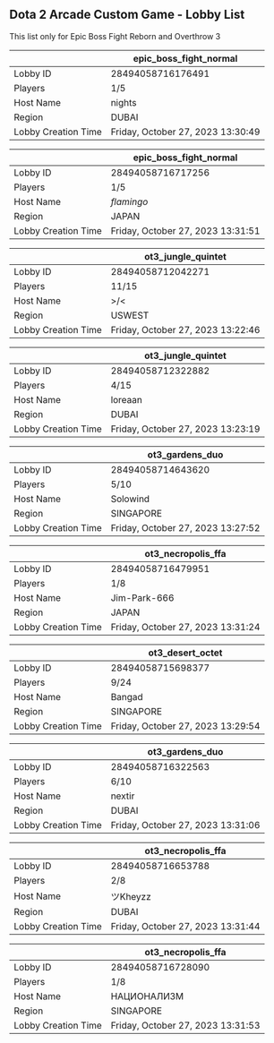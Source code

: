 ## Dota 2 Arcade Custom Game - Lobby List

This list only for Epic Boss Fight Reborn and Overthrow 3

|  | epic_boss_fight_normal |
| ------ | ------ |
| Lobby ID | 28494058716176491 |
| Players | 1/5 |
| Host Name | nights |
| Region | DUBAI |
| Lobby Creation Time | Friday, October 27, 2023 13:30:49 |


|  | epic_boss_fight_normal |
| ------ | ------ |
| Lobby ID | 28494058716717256 |
| Players | 1/5 |
| Host Name | _flamingo_ |
| Region | JAPAN |
| Lobby Creation Time | Friday, October 27, 2023 13:31:51 |


|  | ot3_jungle_quintet |
| ------ | ------ |
| Lobby ID | 28494058712042271 |
| Players | 11/15 |
| Host Name | >\/< |
| Region | USWEST |
| Lobby Creation Time | Friday, October 27, 2023 13:22:46 |


|  | ot3_jungle_quintet |
| ------ | ------ |
| Lobby ID | 28494058712322882 |
| Players | 4/15 |
| Host Name | loreaan |
| Region | DUBAI |
| Lobby Creation Time | Friday, October 27, 2023 13:23:19 |


|  | ot3_gardens_duo |
| ------ | ------ |
| Lobby ID | 28494058714643620 |
| Players | 5/10 |
| Host Name | Solowind |
| Region | SINGAPORE |
| Lobby Creation Time | Friday, October 27, 2023 13:27:52 |


|  | ot3_necropolis_ffa |
| ------ | ------ |
| Lobby ID | 28494058716479951 |
| Players | 1/8 |
| Host Name | Jim-Park-666 |
| Region | JAPAN |
| Lobby Creation Time | Friday, October 27, 2023 13:31:24 |


|  | ot3_desert_octet |
| ------ | ------ |
| Lobby ID | 28494058715698377 |
| Players | 9/24 |
| Host Name | Bangad |
| Region | SINGAPORE |
| Lobby Creation Time | Friday, October 27, 2023 13:29:54 |


|  | ot3_gardens_duo |
| ------ | ------ |
| Lobby ID | 28494058716322563 |
| Players | 6/10 |
| Host Name | nextir |
| Region | DUBAI |
| Lobby Creation Time | Friday, October 27, 2023 13:31:06 |


|  | ot3_necropolis_ffa |
| ------ | ------ |
| Lobby ID | 28494058716653788 |
| Players | 2/8 |
| Host Name | ツKheyzz |
| Region | DUBAI |
| Lobby Creation Time | Friday, October 27, 2023 13:31:44 |


|  | ot3_necropolis_ffa |
| ------ | ------ |
| Lobby ID | 28494058716728090 |
| Players | 1/8 |
| Host Name | НАЦИОНАЛИЗМ |
| Region | SINGAPORE |
| Lobby Creation Time | Friday, October 27, 2023 13:31:53 |


